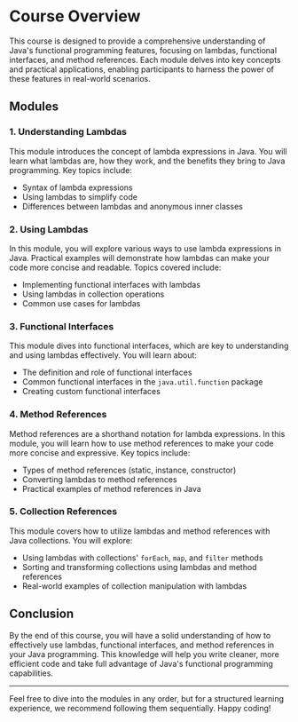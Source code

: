 # Course Overview

This course is designed to provide a comprehensive understanding of Java's functional programming features, focusing on lambdas, functional interfaces, and method references. Each module delves into key concepts and practical applications, enabling participants to harness the power of these features in real-world scenarios.

## Modules

### 1. Understanding Lambdas
This module introduces the concept of lambda expressions in Java. You will learn what lambdas are, how they work, and the benefits they bring to Java programming. Key topics include:
- Syntax of lambda expressions
- Using lambdas to simplify code
- Differences between lambdas and anonymous inner classes

### 2. Using Lambdas
In this module, you will explore various ways to use lambda expressions in Java. Practical examples will demonstrate how lambdas can make your code more concise and readable. Topics covered include:
- Implementing functional interfaces with lambdas
- Using lambdas in collection operations
- Common use cases for lambdas

### 3. Functional Interfaces
This module dives into functional interfaces, which are key to understanding and using lambdas effectively. You will learn about:
- The definition and role of functional interfaces
- Common functional interfaces in the `java.util.function` package
- Creating custom functional interfaces

### 4. Method References
Method references are a shorthand notation for lambda expressions. In this module, you will learn how to use method references to make your code more concise and expressive. Key topics include:
- Types of method references (static, instance, constructor)
- Converting lambdas to method references
- Practical examples of method references in Java

### 5. Collection References
This module covers how to utilize lambdas and method references with Java collections. You will explore:
- Using lambdas with collections' `forEach`, `map`, and `filter` methods
- Sorting and transforming collections using lambdas and method references
- Real-world examples of collection manipulation with lambdas

## Conclusion
By the end of this course, you will have a solid understanding of how to effectively use lambdas, functional interfaces, and method references in your Java programming. This knowledge will help you write cleaner, more efficient code and take full advantage of Java's functional programming capabilities.

---

Feel free to dive into the modules in any order, but for a structured learning experience, we recommend following them sequentially. Happy coding!
